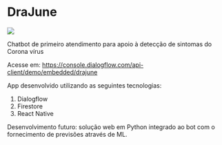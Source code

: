 # DraJune

<img src="https://firebasestorage.googleapis.com/v0/b/simeos-1-nnluqx.appspot.com/o/june72x72.png?alt=media&token=764e187a-7f37-4355-af00-ca01ed769c23">

Chatbot de primeiro atendimento para apoio à detecção de sintomas do Corona vírus

Acesse em: https://console.dialogflow.com/api-client/demo/embedded/drajune




App desenvolvido utilizando as seguintes tecnologias:
1. Dialogflow
2. Firestore
3. React Native

Desenvolvimento futuro: solução web em Python integrado ao bot com o fornecimento de previsões através de ML.
